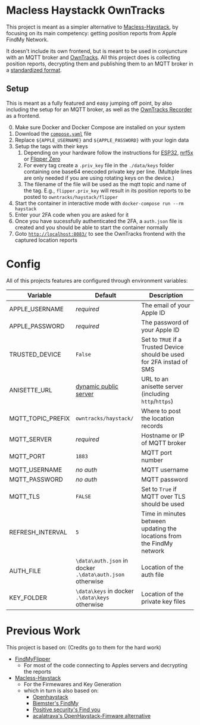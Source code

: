 # Macless Haystackk OwnTracks

This project is meant as a simpler alternative to [Macless-Haystack](https://github.com/dchristl/macless-haystack),
by focusing on its main competency: getting position reports from Apple FindMy Network.

It doesn't include its own frontend, but is meant to be used in conjuncture with an MQTT broker
and [OwnTracks](https://owntracks.org/booklet/guide/whathow/). All this project does is collecting position reports,
decrypting them and publishing them to an MQTT broker in
a [standardized format](https://owntracks.org/booklet/tech/json/#_typelocation).

## Setup

This is meant as a fully featured and easy jumping off point, by also including the setup for an MQTT broker, as well as
the [OwnTracks Recorder](https://owntracks.org/booklet/clients/recorder/) as a frontend.

0. Make sure Docker and Docker Compose are installed on your system
1. Download the [`compose.yaml`](compose.yaml) file
2. Replace `${APPLE_USERNAME}` and `${APPLE_PASSWORD}` with your login data
3. Setup the tags with their keys
    1. Depending on your hardware follow the instructions
       for [ESP32](https://github.com/dchristl/macless-haystack/tree/main/firmware/ESP32),
       [nrf5x](https://github.com/dchristl/macless-haystack/tree/main/firmware/nrf5x)
       or [Flipper Zero](https://github.com/MatthewKuKanich/FindMyFlipper/tree/main?tab=readme-ov-file#step-by-step-instructions)
    2. For every tag create a `.priv_key` file in the `./data/keys` folder containing one base64 enecoded private key
       per line.
       (Multiple lines are only needed if you are using rotating keys on the device.)
    3. The filename of the file will be used as the mqtt topic and name of the tag. E.g., `flipper.priv_key` will result
       in its position reports to be posted to `owntracks/haystack/flipper`
4. Start the container in interactive mode with `docker-compose run --rm haystack`
5. Enter your 2FA code when you are asked for it
6. Once you have sucessfully authenticated the 2FA, a `auth.json` file is created and you should be able to start the
   container normally
7. Goto [`http://localhost:8083/`](http://localhost:8083/) to see the OwnTracks frontend with the captured location
   reports

# Config

All of this projects features are configured through environment variables:

| Variable          | Default                                                                | Description                                                            |
|-------------------|------------------------------------------------------------------------|------------------------------------------------------------------------|
| APPLE_USERNAME    | *required*                                                             | The email of your Apple ID                                             |
| APPLE_PASSWORD    | *required*                                                             | The password of your Apple ID                                          |
| TRUSTED_DEVICE    | `False`                                                                | Set to `TRUE` if a Trusted Device should be used for 2FA instad of SMS |
| ANISETTE_URL      | [dynamic public server](https://github.com/SideStore/anisette-servers) | URL to an anisette server (including `http`/`https`)                   |
| MQTT_TOPIC_PREFIX | `owntracks/haystack/`                                                  | Where to post the location records                                     |
| MQTT_SERVER       | *required*                                                             | Hostname or IP of MQTT broker                                          |
| MQTT_PORT         | `1883`                                                                 | MQTT port number                                                       |
| MQTT_USERNAME     | *no auth*                                                              | MQTT username                                                          |
| MQTT_PASSWORD     | *no auth*                                                              | MQTT password                                                          |
| MQTT_TLS          | `FALSE`                                                                | Set to `True` if MQTT over TLS should be used                          |
| REFRESH_INTERVAL  | `5`                                                                    | Time in minutes between updating the locations from the FindMy network |
| AUTH_FILE         | `\data\auth.json` in docker<br/>`.\data\auth.json` otherwise           | Location of the auth file                                              |
| KEY_FOLDER        | `\data\keys` in docker<br/>`.\data\keys` otherwise                     | Location of the private key files                                      |

# Previous Work

This project is based on: (Credits go to them for the hard work)

- [FindMyFlipper](https://github.com/MatthewKuKanich/FindMyFlipper)
    - For most of the code connecting to Apples servers and decrypting the reports
- [Macless-Haystack](https://github.com/dchristl/macless-haystack)
    - For the Firmewares and Key Generation
    - which in turn is also based on:
        - [Openhaystack](https://github.com/seemoo-lab/openhaystack)
        - [Biemster's FindMy](https://github.com/biemster/FindMy)
        - [Positive security's Find you](https://github.com/positive-security/find-you)
        - [acalatrava's OpenHaystack-Fimware alternative](https://github.com/acalatrava/openhaystack-firmware)
